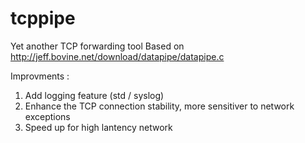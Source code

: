 tcppipe
=======

Yet another TCP forwarding tool
Based on http://jeff.bovine.net/download/datapipe/datapipe.c

Improvments :

1. Add logging feature (std / syslog)
2. Enhance the TCP connection stability, more sensitiver to network exceptions
3. Speed up for high lantency network
